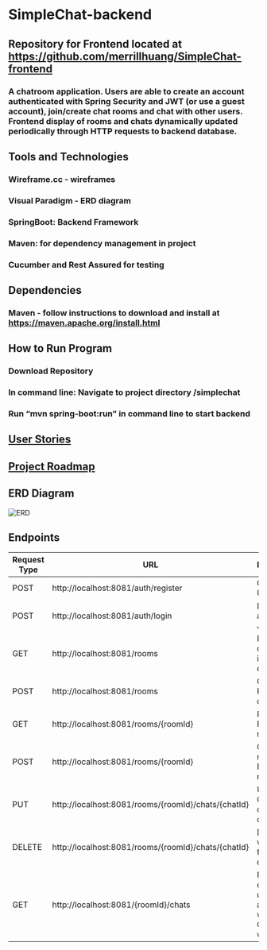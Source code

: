 # SimpleChat-backend

## Repository for Frontend located at https://github.com/merrillhuang/SimpleChat-frontend
### A chatroom application. Users are able to create an account authenticated with Spring Security and JWT (or use a guest account), join/create chat rooms and chat with other users. Frontend display of rooms and chats dynamically updated periodically through HTTP requests to backend database.

## Tools and Technologies
### Wireframe.cc - wireframes
### Visual Paradigm - ERD diagram
### SpringBoot: Backend Framework
### Maven: for dependency management in project
### Cucumber and Rest Assured for testing

## Dependencies
### Maven - follow instructions to download and install at https://maven.apache.org/install.html

## How to Run Program
### Download Repository
### In command line: Navigate to project directory /simplechat
### Run “mvn spring-boot:run” in command line to start backend

## [User Stories](https://github.com/merrillhuang/SimpleChat-backend/blob/main/SimpleChat%20User%20Stories.pdf)

## [Project Roadmap](https://github.com/merrillhuang/SimpleChat-backend/blob/main/SimpleChat%20Roadmap.pdf)

## ERD Diagram
![ERD](https://github.com/merrillhuang/SimpleChat-backend/blob/main/SimpleChat-erd.jpg)


## Endpoints
| Request Type | URL | Functionality | Access |
| ------------ | --- | ------------- | ------ |
| POST | http://localhost:8081/auth/register | Create a new User account | public |
| POST | http://localhost:8081/auth/login | Login a User and return a JWT | public |
| GET | http://localhost:8081/rooms | Return a list of all Rooms in the database | private |
| POST | http://localhost:8081/rooms | Create a new Room in the database | private |
| GET | http://localhost:8081/rooms/{roomId} | Returns the Room with roomId | private |
| POST | http://localhost:8081/rooms/{roomId} | Creates a new Chat in Room with roomId | private |
| PUT | http://localhost:8081/rooms/{roomId}/chats/{chatId} | Updates Chat with chatId in database | private |
| DELETE | http://localhost:8081/rooms/{roomId}/chats/{chatId} | Deletes Chat with chatId from database | private |
| GET | http://localhost:8081/{roomId}/chats | Returns a list of the usernames associated with each Chat in Room with roomId | private |

